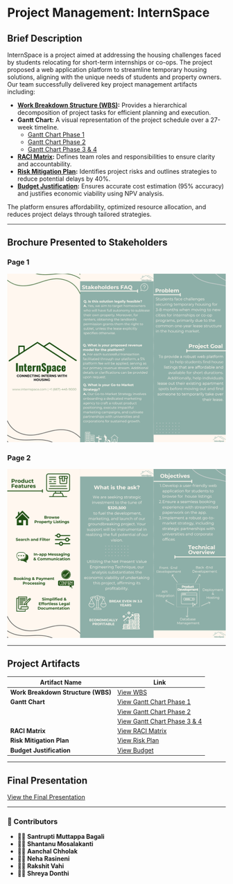 # **Project Management: InternSpace**

## **Brief Description**
InternSpace is a project aimed at addressing the housing challenges faced by students relocating for short-term internships or co-ops. The project proposed a web application platform to streamline temporary housing solutions, aligning with the unique needs of students and property owners. Our team successfully delivered key project management artifacts including:  
- **[Work Breakdown Structure (WBS)](artifacts/WBS.png):** Provides a hierarchical decomposition of project tasks for efficient planning and execution.  
- **Gantt Chart:** A visual representation of the project schedule over a 27-week timeline.
  - [Gantt Chart Phase 1](artifacts/GanttChart_1.png)
  - [Gantt Chart Phase 2](artifacts/GanttChart_2.png)
  - [Gantt Chart Phase 3 & 4](artifacts/GanttChart_3.png)
- **[RACI Matrix](artifacts/RACIMatrix.png):** Defines team roles and responsibilities to ensure clarity and accountability.  
- **[Risk Mitigation Plan](artifacts/RiskMatrix.png):** Identifies project risks and outlines strategies to reduce potential delays by 40%.  
- **[Budget Justification](artifacts/BudgetJustification.png):** Ensures accurate cost estimation (95% accuracy) and justifies economic viability using NPV analysis.  

The platform ensures affordability, optimized resource allocation, and reduces project delays through tailored strategies.

---

## **Brochure Presented to Stakeholders**

### **Page 1**  
![Brochure Page 1](Brochure_Page-1.png)

### **Page 2**  
![Brochure Page 2](Brochure_Page-2.png)

---
## **Project Artifacts**  

| **Artifact Name**                       | **Link**                                                   |
|-----------------------------------------|------------------------------------------------------------|
| **Work Breakdown Structure (WBS)**      | [View WBS](artifacts/WBS.png)                              |
| **Gantt Chart**                         | [View Gantt Chart Phase 1](artifacts/GanttChart_1.png)     |  
|                                         | [View Gantt Chart Phase 2](artifacts/GanttChart_2.png)     |
|                                         | [View Gantt Chart Phase 3 & 4](artifacts/GanttChart_3.png) |  
| **RACI Matrix**                         | [View RACI Matrix](artifacts/RACIMatrix.png)               |
| **Risk Mitigation Plan**                | [View Risk Plan](artifacts/RiskMatrix.png)                 |
| **Budget Justification**                | [View Budget](artifacts/BudgetJustification.png)           |

---
## **Final Presentation**  
[View the Final Presentation](ProjectProposalPresentation.pdf)

---
### **🤝 Contributors**

- 🧑‍💻 **Santrupti Muttappa Bagali**  
- 🧑‍💻 **Shantanu Mosalakanti**  
- 🧑‍💻 **Aanchal Chholak**  
- 🧑‍💻 **Neha Rasineni**  
- 🧑‍💻 **Rakshit Vahi**  
- 🧑‍💻 **Shreya Donthi**
